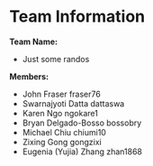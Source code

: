 # Team Information

__Team Name:__ 
- Just some randos

__Members:__
- John Fraser fraser76
- Swarnajyoti Datta dattaswa
- Karen Ngo ngokare1
- Bryan Delgado-Bosso bossobry
- Michael Chiu chiumi10
- Zixing Gong gongzixi
- Eugenia (Yujia) Zhang zhan1868
